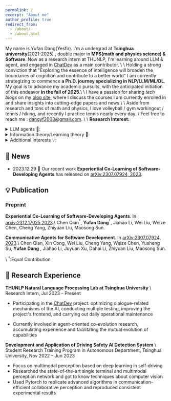 ```yaml
---
permalink: /
excerpt: "About me"
author_profile: true
redirect_from: 
  - /about/
  - /about.html
---
```


  My name is Yufan Dang(Yesfir). I'm a undergrad at **Tsinghua university**(2021-2025) , double major in **MPS(math and physics science) & Software**. Now as a research intern at THUNLP, I'm learning around LLM & agent, and engaged in [ChatDev](https://github.com/OpenBMB/ChatDev) as a main contributor. \\
  \\
  Holding a strong conviction that "Exploring the essence of intelligence will broaden the boundaries of cognition and contribute to a better world" I am currently strategizing to commence **a Ph.D. journey specializing in NLP/LLM/ML/DL**. My goal is to advance my academic pursuits, with the anticipated initiation of this endeavor **in the fall of 2025**.\\
  \\
  I have a passion for sharing _tech blogs_ on my [blog site](https://cuddly-athlete-ff1.notion.site/NA-Wen-s-blog-6efd65e06b934c369ba0f0ad7901c4f8), where I discuss the courses I am currently enrolled in and share insights into cutting-edge papers and news.\\
\\
  Aside from research and tons of math and physics, I love volleyball / gym workingout / tennis / hiking, and recently I practice tennis nearly every day.
  \\
  Feel free to reach me : [dangyf2003@gmail.com](mailto:dangyf2003@gmail.com). 
\\
\\
**Research Interest:**
  <details>
  <summary>
  LLM agents 🤖: </summary>
    I aim to constructing LLM multi-agent frameworks for effctively and efficiently solving certain tasks(before I focus on software developing, but hold passion to explore more) to fully leverage the ability of LLM.
    </details>
  <details>
  <summary>
  Information theory/Learning theory 🎨: </summary>
  The breakthroughs in language models became evident in 2022, overshadowing advancements in vision models.
  These language models excel as sophisticated compressors of linguistic data, adeptly encapsulating and harnessing the latent intelligence embedded within language through their parameters.
    My ambition lies in unraveling the fundamental aspects of language intelligence, primarily through the perspectives of information theory and learning theory, which aims to provide a more holistic understanding of the current capabilities of LLMs.
    </details>
  <details>
  <summary>
  Additional Interests 💡:</summary>
  Exploring the realms of Reinforcement Learning, which currently employs agents not specific to language processing, offering a distinct yet intriguing perspective.
     Delving into the Mixture of Experts model, an innovative concept originating from ensemble methods, which primarily captivates and inspires my curiosity...
    </details>


## 🍺 News
- 2023.12.29 🥳 Our recent work **Experiential Co-Learning of Software-Developing Agents** has released on [arXiv:2307.07924, 2023](https://arxiv.org/abs/2307.07924). 

## 💡 Publication
### Preprint
**Experiential Co-Learning of Software-Developing Agents**. In [arxiv:2312.17025,2023](https://arxiv.org/abs/2312.17025).\\
Chen Qian$^{†}$, **Yufan Dang**$^{†}$, Jiahao Li, Wei Liu, Weize Chen, Cheng Yang, Zhiyuan Liu, Maosong Sun.


**Communicative Agents for Software Development**. In [arXiv:2307.07924, 2023](https://arxiv.org/abs/2307.07924).\\
Chen Qian, Xin Cong, Wei Liu, Cheng Yang, Weize Chen, Yusheng Su, **Yufan Dang** , Jiahao Li, Juyuan Xu, Dahai Li, Zhiyuan Liu, Maosong Sun. 

\\
$^{†}$:Equal Contribution

## 🐣 Research Experience

**THUNLP Natural Language Processing Lab at Tsinghua University** \\
Research Intern, Jul 2023 – Present

- Participating in the [ChatDev](https://github.com/OpenBMB/ChatDev) project: optimizing dialogue-related mechanisms of the AI, conducting multiple testing, improving the project's frontend, and carrying out daily operational maintenance

- Currently involved in agent-oriented co-evolution research, accumulating experience and facilitating the mutual evolution of capabilities 

**Development and Application of Driving Safety AI Detection System** \\
Student Research Training Program in Autonomous Department, Tsinghua University, Nov 2022 – Jun 2023

- Focus on multimodal perception based on deep learning in self-driving
- Researched the state-of-the-art single terminal and multimodal perception network and got to know techniques about computer vision
- Used Pytorch to replicate advanced algorithms in communication-efficient collaborative perception and reproduced consistent experimental results


